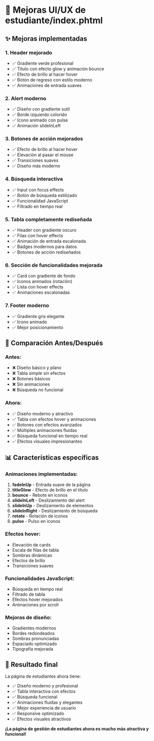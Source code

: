 # 🎨 Mejoras UI/UX de estudiante/index.phtml

## ✨ Mejoras implementadas

### 1. **Header mejorado**
- ✅ Gradiente verde profesional
- ✅ Título con efecto glow y animación bounce
- ✅ Efecto de brillo al hacer hover
- ✅ Botón de regreso con estilo moderno
- ✅ Animaciones de entrada suaves

### 2. **Alert moderno**
- ✅ Diseño con gradiente sutil
- ✅ Borde izquierdo colorido
- ✅ Icono animado con pulse
- ✅ Animación slideInLeft

### 3. **Botones de acción mejorados**
- ✅ Efecto de brillo al hacer hover
- ✅ Elevación al pasar el mouse
- ✅ Transiciones suaves
- ✅ Diseño más moderno

### 4. **Búsqueda interactiva**
- ✅ Input con focus effects
- ✅ Botón de búsqueda estilizado
- ✅ Funcionalidad JavaScript
- ✅ Filtrado en tiempo real

### 5. **Tabla completamente rediseñada**
- ✅ Header con gradiente oscuro
- ✅ Filas con hover effects
- ✅ Animación de entrada escalonada
- ✅ Badges modernos para datos
- ✅ Botones de acción rediseñados

### 6. **Sección de funcionalidades mejorada**
- ✅ Card con gradiente de fondo
- ✅ Iconos animados (rotación)
- ✅ Lista con hover effects
- ✅ Animaciones escalonadas

### 7. **Footer moderno**
- ✅ Gradiente gris elegante
- ✅ Icono animado
- ✅ Mejor posicionamiento

## 🎯 Comparación Antes/Después

### **Antes:**
- ❌ Diseño básico y plano
- ❌ Tabla simple sin efectos
- ❌ Botones básicos
- ❌ Sin animaciones
- ❌ Búsqueda no funcional

### **Ahora:**
- ✅ Diseño moderno y atractivo
- ✅ Tabla con efectos hover y animaciones
- ✅ Botones con efectos avanzados
- ✅ Múltiples animaciones fluidas
- ✅ Búsqueda funcional en tiempo real
- ✅ Efectos visuales impresionantes

## 📊 Características específicas

### **Animaciones implementadas:**
1. **fadeInUp** - Entrada suave de la página
2. **titleGlow** - Efecto de brillo en el título
3. **bounce** - Rebote en iconos
4. **slideInLeft** - Deslizamiento del alert
5. **slideInUp** - Deslizamiento de elementos
6. **slideInRight** - Deslizamiento de búsqueda
7. **rotate** - Rotación de iconos
8. **pulse** - Pulso en iconos

### **Efectos hover:**
- Elevación de cards
- Escala de filas de tabla
- Sombras dinámicas
- Efectos de brillo
- Transiciones suaves

### **Funcionalidades JavaScript:**
- Búsqueda en tiempo real
- Filtrado de tabla
- Efectos hover mejorados
- Animaciones por scroll

### **Mejoras de diseño:**
- Gradientes modernos
- Bordes redondeados
- Sombras pronunciadas
- Espaciado optimizado
- Tipografía mejorada

## 🚀 Resultado final

La página de estudiantes ahora tiene:
- ✅ Diseño moderno y profesional
- ✅ Tabla interactiva con efectos
- ✅ Búsqueda funcional
- ✅ Animaciones fluidas y elegantes
- ✅ Mejor experiencia de usuario
- ✅ Responsive optimizado
- ✅ Efectos visuales atractivos

**¡La página de gestión de estudiantes ahora es mucho más atractiva y funcional!**
